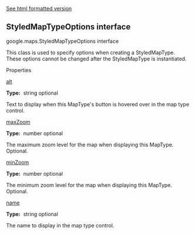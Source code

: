 [See html formatted version](https://huasofoundries.github.io/google-maps-documentation/StyledMapTypeOptions.html)


StyledMapTypeOptions interface
------------------------------

google.maps.StyledMapTypeOptions interface

This class is used to specify options when creating a StyledMapType. These options cannot be changed after the StyledMapType is instantiated.

Properties

[alt](#StyledMapTypeOptions.alt)

**Type:**  string optional

Text to display when this MapType's button is hovered over in the map type control.

[maxZoom](#StyledMapTypeOptions.maxZoom)

**Type:**  number optional

The maximum zoom level for the map when displaying this MapType. Optional.

[minZoom](#StyledMapTypeOptions.minZoom)

**Type:**  number optional

The minimum zoom level for the map when displaying this MapType. Optional.

[name](#StyledMapTypeOptions.name)

**Type:**  string optional

The name to display in the map type control.